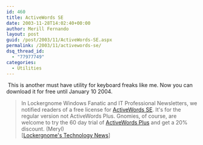 ```yaml
---
id: 460
title: ActiveWords SE
date: 2003-11-28T14:02:40+00:00
author: Merill Fernando
layout: post
guid: /post/2003/11/ActiveWords-SE.aspx
permalink: /2003/11/activewords-se/
dsq_thread_id:
  - "77977749"
categories:
  - Utilities
---
```

<body xmlns="http://www.w3.org/1999/xhtml">
    <div class="Section1">
        <p>
            &#160;This is another must have utility for keyboard freaks like me. Now you can download
            it for free until January 10 2004.
        </p>
        <blockquote style='margin-top:5.0pt;margin-bottom:5.0pt'> 
        <p class="MsoNormal">
            In Lockergnome Windows Fanatic and IT Professional Newsletters, we notified readers
            of a free license for <a href="http://www.activewords.com/lockergnomeseoffer2003.html" title="http://www.activewords.com/lockergnomeseoffer2003.html">ActiveWords
            SE</a>. It's for the regular version not ActiveWords Plus. Gnomies, of course, are
            welcome to try the 60 day trial of <a href="http://www.activewords.com/lockergnomeplusdl.html" title="http://www.activewords.com/lockergnomeplusdl.html">ActiveWords
            Plus</a> and get a 20% discount. (Meryl)<br />
            [<a href="http://www.lockergnome.com/update/archives/week_2003_11_23.html#008064">Lockergnome's
            Technology News</a>]
        </p>
        </blockquote>
    </div>
</body>